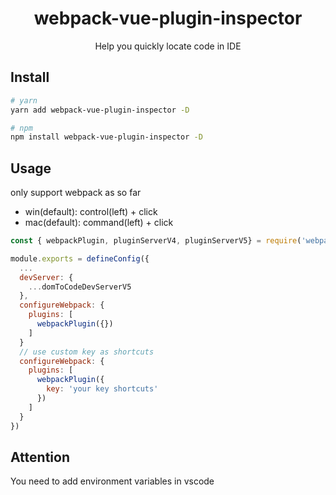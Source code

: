 <div align="center">
  <div align="center">
    <h1>webpack-vue-plugin-inspector</h1>
    <p>Help you quickly locate code in IDE</p>
  </div>
</div>

## Install

```bash
# yarn
yarn add webpack-vue-plugin-inspector -D

# npm
npm install webpack-vue-plugin-inspector -D
```

## Usage

only support webpack as so far

* win(default): control(left) + click
* mac(default): command(left) + click

```js
const { webpackPlugin, pluginServerV4, pluginServerV5} = require('webpack-vue-plugin-inspector/webpack')

module.exports = defineConfig({
  ...
  devServer: {
    ...domToCodeDevServerV5
  },
  configureWebpack: {
    plugins: [
      webpackPlugin({})
    ]
  }
  // use custom key as shortcuts
  configureWebpack: {
    plugins: [
      webpackPlugin({
        key: 'your key shortcuts'
      })
    ]
  }
})
```

## Attention

You need to add environment variables in vscode